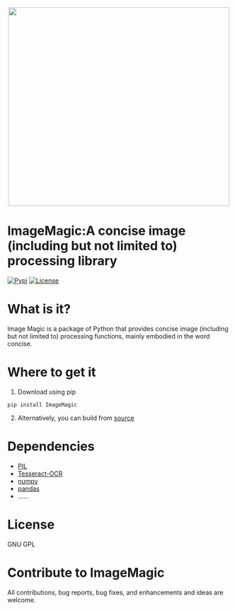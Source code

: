 <div align="center">
  <img src="https://i.328888.xyz/2023/05/04/iPlOg8.png" width="500" height="450"><br>
</div>

# ImageMagic:A concise image (including but not limited to) processing library
[![Pypi](https://img.shields.io/badge/pypi-0.1.3-blue)]()
[![License](https://img.shields.io/badge/license-MIT-yellow)]()
[![]()]()

# What is it?
Image Magic is a package of Python that provides concise image (including but not limited to) processing functions, mainly embodied in the word concise.

# Where to get it
1. Download using pip
```
pip install ImageMagic
```

2. Alternatively, you can build from [source](https://github.com/asxez/ImageMagic)

# Dependencies
  - [PIL](https://github.com/python-pillow/Pillow)
  - [Tesseract-OCR](https://tesseract-ocr.github.io/tessdoc/Installation.html)
  - [numpy](https://github.com/numpy/numpy)
  - [pandas](https://github.com/pandas-dev/pandas)
  - ……

# License
GNU GPL

# Contribute to ImageMagic
All contributions, bug reports, bug fixes, and enhancements and ideas are welcome.
